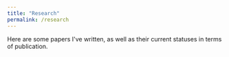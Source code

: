 ```yaml
---
title: "Research"
permalink: /research
---
```


Here are some papers I've written, as well as their current statuses in terms of publication.

